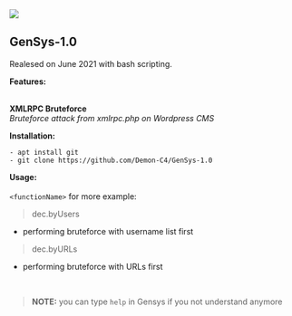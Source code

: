 <img src="https://raw.githubusercontent.com/00C4/GenSys-1.0/main/20210730_043636.jpg?token=AVAKFLL5732O7NFDG6OHRVLBAMTCC">
<br />
<h2>GenSys-1.0</h2>
Realesed on June 2021 with bash scripting.<br>

**Features:** <br><br>

**XMLRPC Bruteforce** <br>
_Bruteforce attack from xmlrpc.php on Wordpress CMS_


**Installation:**
```
- apt install git
- git clone https://github.com/Demon-C4/GenSys-1.0
```

**Usage:** <br><br>
` <functionName> ` for more example:

> dec.byUsers

- performing bruteforce with username list first

> dec.byURLs

- performing bruteforce with URLs first

<br>

> **NOTE:** you can type `help` in Gensys if you not understand anymore
